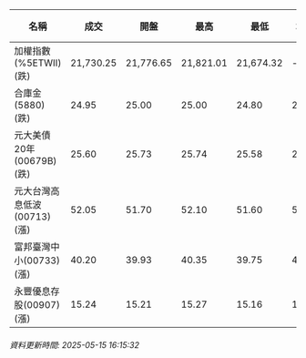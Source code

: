 | 名稱 | 成交 | 開盤 | 最高 | 最低 | 均價 | 成交金額(億) | 昨收 | 漲跌幅 | 漲跌 | 總量 | 昨量 | 振幅 |
| -------- | -------- | -------- | -------- |-------- | -------- | -------- |-------- |-------- |-------- | -------- | -------- |-------- |
|加權指數(%5ETWII) (跌)|21,730.25|21,776.65|21,821.01|21,674.32|-|3,414.59|21,782.87|0.24%|52.62|6,325,840|0|0.67%|
|合庫金(5880) (跌)|24.95|25.00|25.00|24.80|24.92|1.45|25.00|0.20%|0.05|5,831|7,718|0.80%|
|元大美債20年(00679B) (跌)|25.60|25.73|25.74|25.58|25.62|14.86|25.93|1.27%|0.33|57,973|75,228|0.62%|
|元大台灣高息低波(00713) (漲)|52.05|51.70|52.10|51.60|51.89|4.61|51.70|0.68%|0.35|8,886|10,303|0.97%|
|富邦臺灣中小(00733) (漲)|40.20|39.93|40.35|39.75|40.10|0.657|39.82|0.95%|0.38|1,637|1,029|1.51%|
|永豐優息存股(00907) (漲)|15.24|15.21|15.27|15.16|15.23|0.238|15.18|0.40%|0.06|1,562|1,904|0.72%|
###### 資料更新時間: 2025-05-15 16:15:32